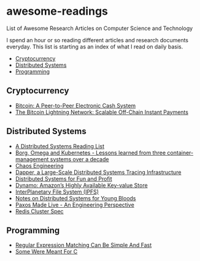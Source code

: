 # awesome-readings
List of Awesome Research Articles on Computer Science and Technology

I spend an hour or so reading different articles and research documents everyday. This list is starting as an index of what I read on daily basis.

- [Cryptocurrency](#cryptocurrency)
- [Distributed Systems](#distributed-systems)
- [Programming](#programming)

## Cryptocurrency

- [Bitcoin: A Peer-to-Peer Electronic Cash System](https://bitcoin.org/bitcoin.pdf)
- [The Bitcoin Lightning Network: Scalable Off-Chain Instant Payments](https://lightning.network/lightning-network-paper.pdf)

## Distributed Systems

- [A Distributed Systems Reading List](https://dancres.github.io/Pages/)
- [Borg, Omega and Kubernetes - Lessons learned from three container-management systems over a decade](http://queue.acm.org/detail.cfm?id=2898444)
- [Chaos Engineering](http://www.oreilly.com/webops-perf/free/files/chaos-engineering.pdf)
- [Dapper, a Large-Scale Distributed Systems Tracing Infrastructure](https://static.googleusercontent.com/media/research.google.com/en//pubs/archive/36356.pdf)
- [Distributed Systems for Fun and Profit](http://book.mixu.net/distsys/single-page.html)
- [Dynamo: Amazon’s Highly Available Key-value Store](http://www.allthingsdistributed.com/files/amazon-dynamo-sosp2007.pdf)
- [InterPlanetary File System (IPFS)](https://github.com/ipfs/papers/raw/master/ipfs-cap2pfs/ipfs-p2p-file-system.pdf)
- [Notes on Distributed Systems for Young Bloods](https://www.somethingsimilar.com/2013/01/14/notes-on-distributed-systems-for-young-bloods/)
- [Paxos Made Live - An Engineering Perspective](https://www.cs.utexas.edu/users/lorenzo/corsi/cs380d/papers/paper2-1.pdf)
- [Redis Cluster Spec](https://redis.io/topics/cluster-spec)

## Programming

- [Regular Expression Matching Can Be Simple And Fast](https://swtch.com/~rsc/regexp/regexp1.html)
- [Some Were Meant For C](https://www.cl.cam.ac.uk/~srk31/research/papers/kell17some-preprint.pdf)
